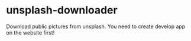 # unsplash-downloader
Download public pictures from unsplash. You need to create develop app on the website first!
